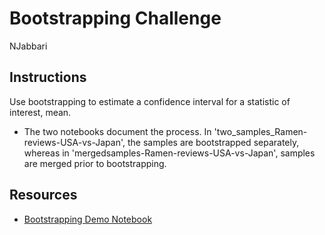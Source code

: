 # Bootstrapping Challenge

NJabbari


## Instructions

Use bootstrapping to estimate a confidence interval for a statistic of interest, mean. 

* The two notebooks document the process. In 'two_samples_Ramen-reviews-USA-vs-Japan', the samples are bootstrapped separately, whereas in 'mergedsamples-Ramen-reviews-USA-vs-Japan', samples are merged prior to bootstrapping.

## Resources

* [Bootstrapping Demo Notebook](bootstrap-demo.ipynb)

